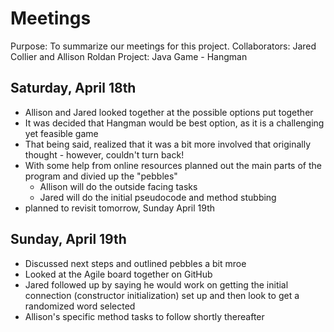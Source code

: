# Meetings
Purpose: To summarize our meetings for this project.
Collaborators: Jared Collier and Allison Roldan
Project: Java Game - Hangman

## Saturday, April 18th
- Allison and Jared looked together at the possible options put together
- It was decided that Hangman would be best option, as it is a challenging yet feasible game
- That being said, realized that it was a bit more involved that originally thought - however, couldn't turn back!
- With some help from online resources planned out the main parts of the program and divied up the "pebbles"
    - Allison will do the outside facing tasks
    - Jared will do the initial pseudocode and method stubbing
- planned to revisit tomorrow, Sunday April 19th

## Sunday, April 19th
- Discussed next steps and outlined pebbles a bit mroe
- Looked at the Agile board together on GitHub
- Jared followed up by saying he would work on getting the initial connection (constructor initialization) set up and then look to get a randomized word selected
- Allison's specific method tasks to follow shortly thereafter